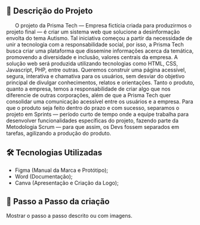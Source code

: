 ## 📌 Descrição do Projeto

&nbsp;&nbsp;&nbsp;&nbsp;&nbsp; O projeto da Prisma Tech — Empresa fictícia criada para produzirmos o projeto final — é criar um sistema web que solucione a desinformação envolta do tema Autismo. Tal iniciativa começou a partir da necessidade de unir a tecnologia com a responsabilidade social, por isso, a Prisma Tech busca criar uma plataforma que dissemine informações acerca da temática, promovendo a diversidade e inclusão, valores centrais da empresa. A solução web será produzida utilizando tecnologias como HTML, CSS, Javascript, PHP, entre outras. Queremos construir uma página acessível, segura, interativa e chamativa para os usuários, sem desviar do objetivo principal de divulgar conhecimentos, relatos e orientações. Tanto o produto, quanto a empresa, temos a responsabilidade de criar algo que nos diferencie de outras corporações, além de que a Prisma Tech quer consolidar uma comunicação acessível entre os usuários e a empresa. Para que o produto seja feito dentro do prazo e com sucesso, separamos o projeto em Sprints — período curto de tempo onde a equipe trabalha para desenvolver funcionalidades específicas do projeto, fazendo parte da Metodologia Scrum — para que assim, os Devs fossem separados em tarefas, agilizando a produção do produto.


## 🛠 Tecnologias Utilizadas

* Figma (Manual da Marca e Protótipo);
* Word (Documentação);
* Canva (Apresentação e Criação da Logo);

## 📁 Passo a Passo da criação

 Mostrar o passo a passo descrito ou com imagens.
